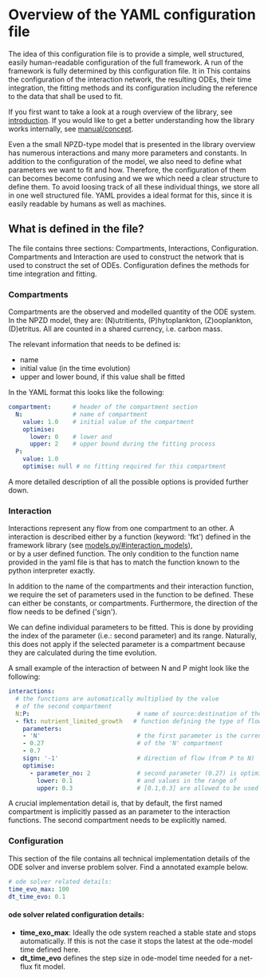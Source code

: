 # Overview of the YAML configuration file

The idea of this configuration file is to provide a simple, well structured, easily human-readable configuration of the full framework.
A run of the framework is fully determined by this configuration file.
It in
This contains the configuration of the interaction network, the resulting ODEs,
their time integration, the fitting methods and its configuration including the 
reference to the data that shall be used to fit.

If you first want to take a look at a rough overview of the library,
see [introduction](../introduction).
If you would like to get a better understanding how the library works internally,
see [manual/concept](concept).

Even a the small NPZD-type model that is presented in the library overview
has numerous interactions and many more parameters and constants.
In addition to the configuration of the model,
we also need to define what parameters we want to fit and how.
Therefore, the configuration of them can becomes become confusing and we
 we which need a clear structure to define them.
To avoid loosing track of all these individual things,
we store all in one well structured file.
YAML provides a ideal format for this,
since it is easily readable by humans as well as machines.

## What is defined in the file?
The file contains three sections: Compartments, Interactions, Configuration.
Compartments and Interaction are used to construct the network that is used to
construct the set of ODEs. 
Configuration defines the methods for time integration and fitting.

### Compartments
Compartments are the observed and modelled quantity of the ODE system.
In the NPZD model, they are:
(N)utritients, (P)hytoplankton, (Z)ooplankton, (D)etritus.
All are counted in a shared currency, i.e. carbon mass.

The relevant information that needs to be defined is:
* name
* initial value (in the time evolution)
* upper and lower bound, if this value shall be fitted

In the YAML format this looks like the following:

``` yaml
compartment:      # header of the compartment section
  N:              # name of compartment 
    value: 1.0    # initial value of the compartment
    optimise:     
      lower: 0    # lower and
      upper: 2    # upper bound during the fitting process
  P:
    value: 1.0
    optimise: null # no fitting required for this compartment
```  
A more detailed description of all the possible options is provided further down.

### Interaction

Interactions represent any flow from one compartment to an other.
A interaction is described either by a function (keyword: 'fkt')
defined in the framework library (see [models.py/#interaction_models](../api)),\
or by a user defined function.
The only condition to the function name provided in the yaml file
is that has to match the function known to the python interpreter exactly.

In addition to the name of the compartments and their interaction function,
we require the set of parameters used in the function to be defined.
These can either be constants, or compartments.
Furthermore, the direction of the flow needs to be defined ('sign').

We can define individual parameters to be fitted.
This is done by providing the index of the parameter (i.e.: second parameter)
and its range.
Naturally, this does not apply if the selected parameter is a compartment
because they are calculated during the time evolution.

A small example of the interaction of between N and P might look like the following:
``` yaml
interactions:
  # the functions are automatically multiplied by the value
  # of the second compartment 
  N:P:                              # name of source:destination of the flow
  - fkt: nutrient_limited_growth   # function defining the type of flow
    parameters:
    - 'N'                           # the first parameter is the current value
    - 0.27                          # of the 'N' compartment
    - 0.7
    sign: '-1'                      # direction of flow (from P to N)
    optimise:
      - parameter_no: 2             # second parameter (0.27) is optimized
        lower: 0.1                  # and values in the range of 
        upper: 0.3                  # [0.1,0.3] are allowed to be used
```
A crucial implementation detail is, that by default, the first named compartment
is implicitly passed as an parameter to the interaction functions.
The second compartment needs to be explicitly named.


### Configuration

This section of the file contains all technical implementation details
of the ODE solver and inverse problem solver.
Find a annotated example below.

``` yaml
# ode solver related details:
time_evo_max: 100
dt_time_evo: 0.1
```

#### ode solver related configuration details:

* **time_exo_max**: Ideally the ode system reached a stable state and stops
  automatically.
  If this is not the case it stops the latest at the ode-model time defined here.
* **dt_time_evo** defines the step size in ode-model time
  needed for a net-flux fit model.